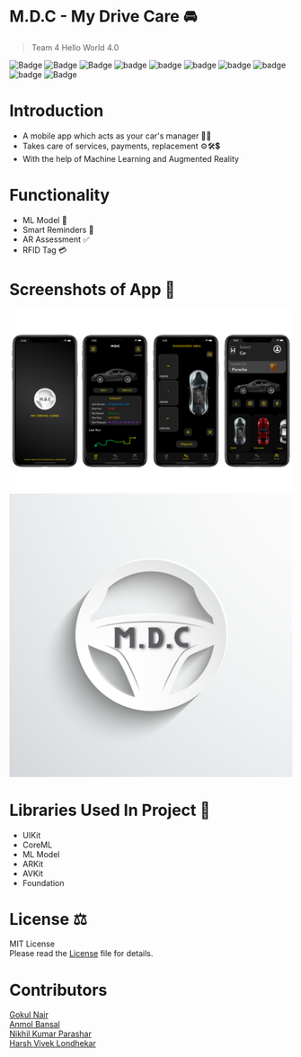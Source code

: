 # M.D.C - My Drive Care 🚘
> Team 4 Hello World 4.0

![Badge](https://img.shields.io/badge/MDC-App-yellowGreen)
![Badge](https://img.shields.io/badge/License-MIT-yellow) 
![Badge](https://img.shields.io/badge/Xcode-12.0.1-green)
![badge](https://img.shields.io/badge/Swift-5.0-red)
![badge](https://img.shields.io/badge/ML-Model-green)
![badge](https://img.shields.io/badge/AR-Kit-orange)
![badge](https://img.shields.io/badge/RFID-Tags-yellow)
![badge](https://img.shields.io/badge/iOS-14-blue)
![badge](https://img.shields.io/badge/Platfrom-iOS-orange)
![Badge](https://img.shields.io/badge/CarService-Application-yellowgreen)

# Introduction
* A mobile app which acts as your car's manager 🚗🚗
* Takes care of services, payments, replacement ⚙🛠💲
* With the help of Machine Learning and Augmented Reality 

# Functionality
* ML Model 🤖
* Smart Reminders 📅
* AR Assessment ✅
* RFID Tag 💳

# Screenshots of App 📱
![Untitled design-4](https://github.com/Harsh4601/My-Drive-Care-M.D.C-Team-4-Hello-World-4.0/blob/main/M.D.C%20Logo/app%20ss.png)
![Untitled design-4](https://github.com/Harsh4601/My-Drive-Care-M.D.C-Team-4-Hello-World-4.0/blob/main/M.D.C%20Logo/M.D.C.svg)

# Libraries Used In Project 📒 

* UIKit 
* CoreML
* ML Model
* ARKit
* AVKit 
* Foundation

# License ⚖️  

MIT License<br> Please read the [License](https://github.com/NikhilKP631197/My-Drive-Care-M.D.C-Team-4-Hello-World-4.0) file for details.

# Contributors
[Gokul Nair](https://github.com/gokulnair2001)</br>
[Anmol Bansal](https://github.com/anmolbansal7)</br>
[Nikhil Kumar Parashar](https://github.com/NikhilKP631197)</br>
[Harsh Vivek Londhekar](https://github.com/Harsh4601)</br>
